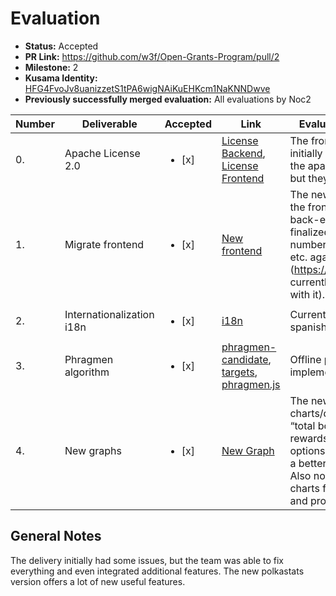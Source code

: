 # Evaluation

* **Status:** Accepted
* **PR Link:** https://github.com/w3f/Open-Grants-Program/pull/2 
* **Milestone:** 2
* **Kusama Identity:** [HFG4FvoJv8uanizzetS1tPA6wigNAiKuEHKcm1NaKNNDwve](https://polkascan.io/pre/kusama/account/HFG4FvoJv8uanizzetS1tPA6wigNAiKuEHKcm1NaKNNDwve)
* **Previously successfully merged evaluation:** All evaluations by Noc2

| Number | Deliverable | Accepted | Link | Evaluation Notes |
| ------------- | ------------- | ------------- | ------------- |------------- |
| 0. | Apache License 2.0 | <ul><li>[x] </li></ul>|[License Backend](https://github.com/Colm3na/polkastats-backend-v3/blob/develop/LICENSE), [License Frontend](https://github.com/Colm3na/polkastats-v3/blob/develop/LICENSE)| The front-end initially didn’t have the apache license, but they fixed it.   | 
| 1. | Migrate frontend  |<ul><li>[x] </li></ul>| [New frontend](https://github.com/Colm3na/polkastats-v3/pull/12/files/) | The new version of the front-end + back-end shows the finalized blocks, number of validators, etc. again correct (https://polkastats.io/ currently has issues with it). | 
| 2.  | Internationalization i18n |<ul><li>[x] </li></ul>|[i18n](https://github.com/Colm3na/polkastats-v3/pull/4/files)| Currently supports spanish and english |
| 3. | Phragmen algorithm |<ul><li>[x] </li></ul>| [phragmen-candidate](https://github.com/Colm3na/polkastats-v3/blob/develop/pages/phragmen-candidate/index.vue), [targets](https://github.com/Colm3na/polkastats-v3/blob/develop/pages/targets.vue), [phragmen.js](https://github.com/Colm3na/polkastats-backend-v3/blob/develop/lib/crawlers/phragmen.js) | Offline phragmen implemented  |  
| 4. | New graphs|<ul><li>[x] </li></ul>| [New Graph](https://github.com/Colm3na/polkastats-v3/pull/6/files) | The new charts/diagrams for “total bonded” and rewards have more options and provide a better overview. Also now it shows charts for slashes and produced blocks | 

## General Notes

The delivery initially had some issues, but the team was able to fix everything and even integrated additional features. The new polkastats version offers a lot of new useful features.  

